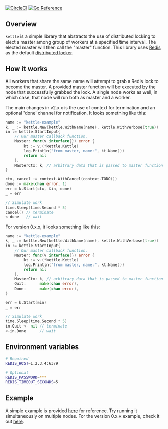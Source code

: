 [![CircleCI](https://circleci.com/gh/flowerinthenight/kettle.svg?style=svg)](https://circleci.com/gh/flowerinthenight/kettle)
[![Go Reference](https://pkg.go.dev/badge/github.com/flowerinthenight/kettle.svg)](https://pkg.go.dev/github.com/flowerinthenight/kettle)

## Overview
`kettle` is a simple library that abstracts the use of distributed locking to elect a master among group of workers at a specified time interval. The elected master will then call the "master" function. This library uses [Redis](https://redis.io/) as the default [distributed locker](https://redis.io/topics/distlock).

## How it works
All workers that share the same name will attempt to grab a Redis lock to become the master. A provided master function will be executed by the node that successfully grabbed the lock. A single node works as well, in which case, that node will run both as master and a worker.

The main changes in v2.x.x is the use of context for termination and an optional 'done' channel for notification. It looks something like this:

```go
name := "kettle-example"
k, _ := kettle.New(kettle.WithName(name), kettle.WithVerbose(true))
in := kettle.StartInput{
    // Our master callback function.
    Master: func(v interface{}) error {
        kt := v.(*kettle.Kettle)
        log.Println("from master, name:", kt.Name())
        return nil
    },
    MasterCtx: k, // arbitrary data that is passed to master function
}

ctx, cancel := context.WithCancel(context.TODO())
done := make(chan error, 1)
err = k.Start(ctx, &in, done)
_ = err

// Simulate work
time.Sleep(time.Second * 5)
cancel() // terminate
<-done   // wait
```


For version 0.x.x, it looks something like this:

```go
name := "kettle-example"
k, _ := kettle.New(kettle.WithName(name), kettle.WithVerbose(true))
in := kettle.StartInput{
    // Our master callback function.
    Master: func(v interface{}) error {
        kt := v.(*kettle.Kettle)
        log.Println("from master, name:", kt.Name())
        return nil
    },
    MasterCtx: k, // arbitrary data that is passed to master function
    Quit:      make(chan error),
    Done:      make(chan error),
}

err = k.Start(&in)
_ = err

// Simulate work
time.Sleep(time.Second * 5)
in.Quit <- nil // terminate
<-in.Done      // wait
```

## Environment variables
```bash
# Required
REDIS_HOST=1.2.3.4:6379

# Optional
REDIS_PASSWORD=***
REDIS_TIMEOUT_SECONDS=5
```

## Example
A simple example is provided [here](https://github.com/flowerinthenight/kettle/blob/master/examples/v2/simple/main.go) for reference. Try running it simultaneously on multiple nodes. For the version 0.x.x example, check it out [here](https://github.com/flowerinthenight/kettle/blob/master/examples/simple/main.go).
